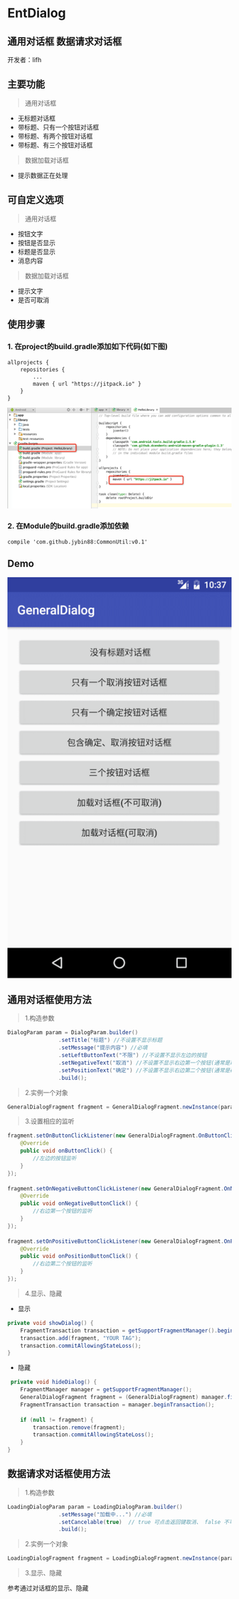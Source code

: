 # EntDialog

通用对话框 数据请求对话框
---

开发者：lifh

主要功能
----

> 通用对话框

 - 无标题对话框
 - 带标题、只有一个按钮对话框
 - 带标题、有两个按钮对话框
 - 带标题、有三个按钮对话框

> 数据加载对话框

 - 提示数据正在处理

可自定义选项
------
> 通用对话框

 - 按钮文字
 - 按钮是否显示
 - 标题是否显示
 - 消息内容

> 数据加载对话框

- 提示文字
- 是否可取消

## 使用步骤

### 1. 在project的build.gradle添加如下代码(如下图)

	allprojects {
	    repositories {
	        ...
	        maven { url "https://jitpack.io" }
	    }
	}

![](<https://github.com/jybin88/public/raw/master/dependence.png>)


### 2. 在Module的build.gradle添加依赖

    compile 'com.github.jybin88:CommonUtil:v0.1'

Demo
----
![](<https://github.com/jybin88/GeneralDialog/raw/master/demo/demo.gif>)

通用对话框使用方法
----

> 1.构造参数

``` java
DialogParam param = DialogParam.builder()
                .setTitle("标题") //不设置不显示标题
                .setMessage("提示内容") //必填
                .setLeftButtonText("不限") //不设置不显示左边的按钮
                .setNegativeText("取消") //不设置不显示右边第一个按钮(通常是取消按钮)
                .setPositionText("确定") //不设置不显示右边第二个按钮(通常是确定按钮)
                .build();
```

> 2.实例一个对象

```java
GeneralDialogFragment fragment = GeneralDialogFragment.newInstance(param);
```

> 3.设置相应的监听

``` java
fragment.setOnButtonClickListener(new GeneralDialogFragment.OnButtonClickListener() {
    @Override
    public void onButtonClick() {
        //左边的按钮监听
    }
});

fragment.setOnNegativeButtonClickListener(new GeneralDialogFragment.OnNegativeButtonClickListener() {
    @Override
    public void onNegativeButtonClick() {
        //右边第一个按钮的监听
    }
});

fragment.setOnPositiveButtonClickListener(new GeneralDialogFragment.OnPositiveButtonClickListener() {
    @Override
    public void onPositionButtonClick() {
        //右边第二个按钮的监听
    }
});
```

> 4.显示、隐藏

 - 显示
```java
private void showDialog() {
    FragmentTransaction transaction = getSupportFragmentManager().beginTransaction();
    transaction.add(fragment, "YOUR TAG");
    transaction.commitAllowingStateLoss();
}
```
 - 隐藏
```java
 private void hideDialog() {
    FragmentManager manager = getSupportFragmentManager();
    GeneralDialogFragment fragment = (GeneralDialogFragment) manager.findFragmentByTag("YOUR TAG");
    FragmentTransaction transaction = manager.beginTransaction();

    if (null != fragment) {
        transaction.remove(fragment);
        transaction.commitAllowingStateLoss();
    }
}
```

数据请求对话框使用方法
-----------
> 1.构造参数

```java 
LoadingDialogParam param = LoadingDialogParam.builder()
                .setMessage("加载中...") //必填
                .setCancelable(true)  // true 可点击返回键取消、 false 不可取消(默认值 可以不加这句)
                .build();
```

> 2.实例一个对象

```java
LoadingDialogFragment fragment = LoadingDialogFragment.newInstance(param);
```

> 3.显示、隐藏

参考通过对话框的显示、隐藏
